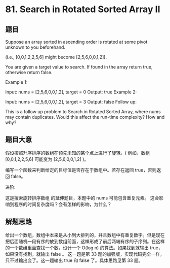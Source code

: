 # 81. Search in Rotated Sorted Array II #
## 题目 #
Suppose an array sorted in ascending order is rotated at some pivot unknown to you beforehand.

(i.e., [0,0,1,2,2,5,6] might become [2,5,6,0,0,1,2]).

You are given a target value to search. If found in the array return true, otherwise return false.

Example 1:

Input: nums = [2,5,6,0,0,1,2], target = 0
Output: true
Example 2:

Input: nums = [2,5,6,0,0,1,2], target = 3
Output: false
Follow up:

This is a follow up problem to  Search in Rotated Sorted Array, where nums may contain duplicates.
Would this affect the run-time complexity? How and why?
## 题目大意 #
假设按照升序排序的数组在预先未知的某个点上进行了旋转。( 例如，数组 [0,0,1,2,2,5,6] 可能变为 [2,5,6,0,0,1,2] )。

编写一个函数来判断给定的目标值是否存在于数组中。若存在返回 true，否则返回 false。

进阶:

这是搜索旋转排序数组 的延伸题目，本题中的 nums 可能包含重复元素。
这会影响到程序的时间复杂度吗？会有怎样的影响，为什么？
## 解题思路 #
给出一个数组，数组中本来是从小到大排列的，并且数组中有重复数字。但是现在把后面随机一段有序的放到数组前面，这样形成了前后两端有序的子序列。在这样的一个数组里面查找一个数，设计一个 O(log n) 的算法。如果找到就输出 true，如果没有找到，就输出 false 。
这一题是第 33 题的加强版，实现代码完全一样，只不过输出变了。这一题输出 true 和 false 了。具体思路见第 33 题。
